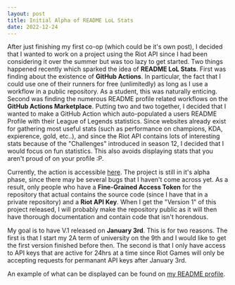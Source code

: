 ```yaml
---
layout: post
title: Initial Alpha of README LoL Stats
date: 2022-12-24
---
```


After just finishing my first co-op (which could be it's own post), I decided that I wanted to work on a project using the Riot API since I had been considering it over the summer but was too lazy to get started. Two things happened recently which sparked the idea of **README LoL Stats**. First was finding about the existence of **GitHub Actions**. In particular, the fact that I could use one of their runners for free (unlimitedly) as long as I use a workflow in a public repository. As a student, this was naturally enticing. Second was finding the numerous README profile related workflows on the **GitHub Actions Marketplace**. Putting two and two together, I decided that I wanted to make a GitHub Action which auto-populated a users README Profile with their League of Legends statistics. Since websites already exist for gathering most useful stats (such as performance on champions, KDA, expierence, gold, etc..), and since the Riot API contains lots of interesting stats because of the "Challenges" introduced in season 12, I decided that I would focus on fun statistics. This also avoids displaying stats that you aren't proud of on your profile :P. 

Currently, the action is accessible [here](https://github.com/marketplace/actions/readme-lol-stats). The project is still in it's alpha phase, since there may be several bugs that I haven't come across yet. As a result, only people who have a **Fine-Grained Access Token** for the repository that actual contains the source code (since I have that in a private repository) and a **Riot API Key**. When I get the "Version 1" of this project released, I will probably make the repository public as it will then have thorough documentation and contain code that isn't horendous.


My goal is to have V.1 released on **January 3rd**. This is for two reasons. The first is that I start my 2A term of university on the 9th and I would like to get the first version finished before then. The second is that I only have access to API keys that are active for 24hrs at a time since Riot Games will only be accepting requests for permanant API keys after January 3rd.

An example of what can be displayed can be found on [my README profile](https://github.com/rithikasilva).

